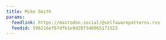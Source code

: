 ```yaml
---
title: Mike Smith
params:
  feedlink: https://mastodon.social/@selfawarepatterns.rss
  feedid: 596216ef67dfb1e9d20f348965171523
---
```


